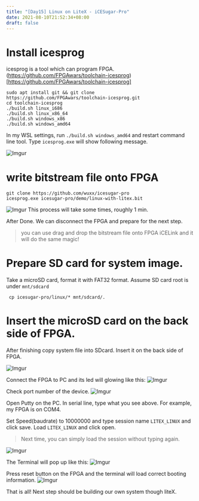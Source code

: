 ```yaml
---
title: "[Day15] Linux on LiteX - iCESugar-Pro"
date: 2021-08-10T21:52:34+08:00
draft: false
---
```



# Install icesprog
icesprog is a tool which can program FPGA.
(https://github.com/FPGAwars/toolchain-icesprog)[https://github.com/FPGAwars/toolchain-icesprog]

```
sudo apt install git && git clone https://github.com/FPGAwars/toolchain-icesprog.git
cd toolchain-icesprog
./build.sh linux_i686
./build.sh linux_x86_64
./build.sh windows_x86
./build.sh windows_amd64
```

In my WSL settings, run `./build.sh windows_amd64` and restart command line tool.
Type `icesprog.exe` will show following message.

![Imgur](https://i.imgur.com/DTOgoQK.png)

# write bitstream file onto FPGA

```
git clone https://github.com/wuxx/icesugar-pro
icesprog.exe icesugar-pro/demo/linux-with-litex.bit
```

![Imgur](https://i.imgur.com/84vbYgL.gif)
This process will take some times, roughly 1 min.

After Done. We can disconnect the FPGA and prepare for the next step.

> you can use drag and drop the bitstream file onto FPGA iCELink and it will do the same magic!
# Prepare SD card for system image.
Take a microSD card, format it with FAT32 format. Assume SD card root is under `mnt/sdcard`
```
 cp icesugar-pro/linux/* mnt/sdcard/.
```

# Insert the microSD card on the back side of FPGA.

After finishing copy system file into SDcard. Insert it on the back side of FPGA.

![Imgur](https://i.imgur.com/C2vPTpS.jpg)

Connect the FPGA to PC and its led will glowing like this:
![Imgur](https://i.imgur.com/MRTdcfM.gif)

Check port number of the device.
![Imgur](https://i.imgur.com/Hs82ye2.png)

Open Putty on the PC. In serial line, type what you see above. For example, my FPGA is on COM4.

Set Speed(baudrate) to 10000000 and type session name `LITEX_LINUX` and click save.
Load `LITEX_LINUX` and click open.
> Next time, you can simply load the session without typing again.

![Imgur](https://i.imgur.com/a9VCPQy.png)

The Terminal will pop up like this:
![Imgur](https://i.imgur.com/3Ukks2u.png)

Press reset button on the FPGA and the terminal will load correct booting information.
![Imgur](https://i.imgur.com/UWs3bE4.gif)

That is all! Next step should be building our own system though liteX.